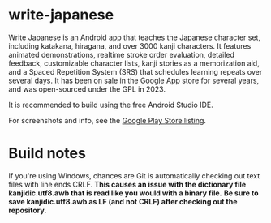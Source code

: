 # write-japanese

Write Japanese is an Android app that teaches the Japanese character set, including katakana, hiragana, and over 3000 kanji characters. It features animated demonstrations, realtime stroke order evaluation, detailed feedback, customizable character lists, kanji stories as a memorization aid, and a Spaced Repetition System (SRS) that schedules learning repeats over several days. It has been on sale in the Google App store for several years, and was open-sourced under the GPL in 2023.

It is recommended to build using the free Android Studio IDE.

For screenshots and info, see the [Google Play Store listing](https://play.google.com/store/apps/details?id=dmeeuwis.kanjimaster&hl=en_U).

# Build notes

If you're using Windows, chances are Git is automatically checking out text files with line ends CRLF. 
**This causes an issue with the dictionary file kanjidic.utf8.awb that is read like you would with a binary file.**
**Be sure to save kanjidic.utf8.awb as LF (and not CRLF) after checking out the repository.**